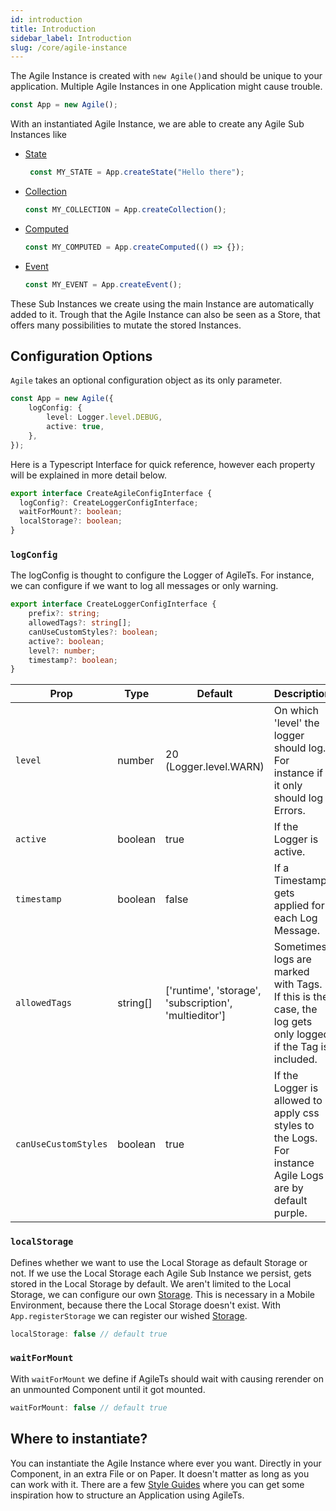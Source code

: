 ```yaml
---
id: introduction
title: Introduction
sidebar_label: Introduction
slug: /core/agile-instance
---
```


The Agile Instance is created with `new Agile()`and should be unique to your application.
Multiple Agile Instances in one Application might cause trouble. 
```ts
const App = new Agile();
```
With an instantiated Agile Instance, we are able to create any Agile Sub Instances like
- [State](../state/Introduction.md)
  ```ts
   const MY_STATE = App.createState("Hello there");
   ```
- [Collection](../collection/Introduction.md)
   ```ts
   const MY_COLLECTION = App.createCollection();
   ```
- [Computed](../computed/Introduction.md)
   ```ts
   const MY_COMPUTED = App.createComputed(() => {});
   ```
- [Event](../event/Introduction.md)
   ```ts
   const MY_EVENT = App.createEvent();
   ```

These Sub Instances we create using the main Instance are automatically added to it.
Trough that the Agile Instance can also be seen as a Store, that offers many
possibilities to mutate the stored Instances.

## Configuration Options

`Agile` takes an optional configuration object as its only parameter.
```ts
const App = new Agile({
    logConfig: { 
        level: Logger.level.DEBUG, 
        active: true,
    },
});
```
Here is a Typescript Interface for quick reference, however 
each property will be explained in more detail below.
```ts
export interface CreateAgileConfigInterface {
  logConfig?: CreateLoggerConfigInterface;
  waitForMount?: boolean;
  localStorage?: boolean;
}
```

### `logConfig`

The logConfig is thought to configure the Logger of AgileTs.
For instance, we can configure if we want to log all messages or 
only warning.
```ts
export interface CreateLoggerConfigInterface {
    prefix?: string;
    allowedTags?: string[];
    canUseCustomStyles?: boolean;
    active?: boolean;
    level?: number;
    timestamp?: boolean;
}
```

| Prop                 | Type     | Default                                                      | Description                                                                                                    | Required |
|----------------------|----------|--------------------------------------------------------------|----------------------------------------------------------------------------------------------------------------|----------|
| `level`              | number   | 20 (Logger.level.WARN)                                       | On which 'level' the logger should log. For instance if it only should log Errors.                             | No       |
| `active`             | boolean  | true                                                         | If the Logger is active.                                                                                       | No       |
| `timestamp`          | boolean  | false                                                        | If a Timestamp gets applied for each Log Message.                                                              | No       |
| `allowedTags`        | string[] | ['runtime', 'storage', 'subscription', 'multieditor']        | Sometimes logs are marked with Tags. If this is the case, the log gets only logged if the Tag is included.     | No       |
| `canUseCustomStyles` | boolean  | true                                                         | If the Logger is allowed to apply css styles to the Logs. For instance Agile Logs are by default purple.       | No       |



### `localStorage`

Defines whether we want to use the Local Storage as default Storage or not.
If we use the Local Storage each Agile Sub Instance we persist, gets stored in the Local Storage by default.
We aren't limited to the Local Storage, we can configure our own [Storage](../storage/Introduction.md). 
This is necessary in a Mobile Environment, because there the Local Storage doesn't exist.
With `App.registerStorage` we can register our wished [Storage](../storage/Introduction.md).
````ts
localStorage: false // default true
````

### `waitForMount`

With `waitForMount` we define if AgileTs should wait
with causing rerender on an unmounted Component until it got mounted.
````ts
waitForMount: false // default true
````

## Where to instantiate?

You can instantiate the Agile Instance where ever you want. 
Directly in your Component, in an extra File or on Paper. 
It doesn't matter as long as you can work with it.
There are a few [Style Guides](../../../../main/StyleGuide.md) where you can get some inspiration
how to structure an Application using AgileTs.